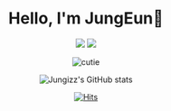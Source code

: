 <div align="center">
  
  # Hello, I'm JungEun👏
  
  <a href="https://www.instagram.com/jung0_n_/" target="_blank"><img src="https://img.shields.io/badge/@jung0_n-FFFFFF?style=flat-square&logo=Instagram&logoColor=E4405F"/></a>
  <a href="https://velog.io/@jungizz_" target="_blank"><img src="https://img.shields.io/badge/jungizz_-FFFFFF?style=flat-square&logo=velog&logoColor=20C997"/></a>  
  
  ![cutie](https://github.com/jungizz/jungizz/assets/113113802/f79d83bc-b0d1-46fd-9411-53243d3980c2)  
   
<!--   [![Top Langs](https://github-readme-stats.vercel.app/api/top-langs/?username=jungizz&layout=compact&hide_border=true&theme=vue)](https://github.com/jungizz/jungizz) -->
  ![Jungizz's GitHub stats](https://github-readme-stats.vercel.app/api?username=jungizz&show_icons=true&theme=vue)
  
  [![Hits](https://hits.seeyoufarm.com/api/count/incr/badge.svg?url=https%3A%2F%2Fgithub.com%2Fjungizz&count_bg=%23ADDF87&title_bg=%23778879&icon=github.svg&icon_color=%23E7E7E7&title=hits&edge_flat=false)](https://hits.seeyoufarm.com)  

</div>
